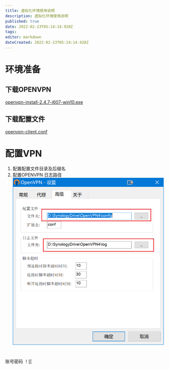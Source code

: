 ```yaml
---
title: 虚拟化环境使用说明
description: 虚拟化环境使用说明
published: true
date: 2022-02-23T05:14:14.928Z
tags: 
editor: markdown
dateCreated: 2022-02-23T05:14:14.928Z
---
```


# 环境准备
## 下载OPENVPN
[openvpn-install-2.4.7-i607-win10.exe](/soft/openvpn-install-2.4.7-i607-win10.exe)

## 下载配置文件
[openvpn-client.conf](/vpn/openvpn-client.conf)
# 配置VPN
1. 配置配置文件目录及后缀名
2. 配置OPENVPN 日志路径
![vpn_配置文件.png](/vpn/vpn_配置文件.png)

# 
账号密码
！[[